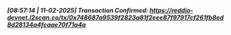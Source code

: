 *******[08:57:14 | 11-02-2025] Transaction Confirmed: https://reddio-devnet.l2scan.co/tx/0x748687a9539f2823a81f2eee87f97917cf261fb8ed8d28134a4fcaae70f71a4a*******

